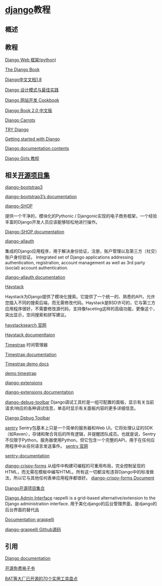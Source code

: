 # [django](https://www.djangoproject.com)教程

## 概述



## 教程

[Django Web 框架(python)](https://developer.mozilla.org/zh-CN/docs/learn/Server-side/Django)

[The Django Book](http://djangobook.py3k.cn/2.0/)

[Django中文文档1.8](https://wizardforcel.gitbooks.io/django-chinese-docs-18/content/)

[Django 设计模式与最佳实践](https://www.gitbook.com/book/wizardforcel/django-design-patterns-and-best-practices/details)


[Django 网站开发 Cookbook](https://www.gitbook.com/book/wizardforcel/web-development-with-django-cookbook/details)

[Django Book 2.0 中文版](https://www.gitbook.com/book/wizardforcel/django-book-20-zh-cn/details)


[Django Carrots](https://github.com/ggcarrots/django-carrots)


[TRY Django](http://campus.codeschool.com/courses/try-django/level/1/section/1/what-is-django)

[Getting started with Django](https://www.djangoproject.com/start/)


[Django documentation contents](https://docs.djangoproject.com/en/2.0/contents/)

[Django Girls 教程](https://tutorial.djangogirls.org/zh/)




## 相关[开源项目集](https://github.com/rosarior/awesome-django)




[django-bootstrap3](https://github.com/dyve/django-bootstrap3)

[ django-bootstrap3’s documentation](http://django-bootstrap3.readthedocs.io/en/latest/)

[django-SHOP](https://github.com/awesto/django-shop)

提供一个干净的，模块化的Pythonic / Djangonic实现的电子商务框架，一个经验丰富的Django开发人员应该能够轻松地进行操作。

[Django-SHOP documentation](http://django-shop.readthedocs.io/en/latest/index.html)

[django-allauth](https://github.com/pennersr/django-allauth)

集成的Django应用程序，用于解决身份验证，注册，账户管理以及第三方（社交）账户身份验证。
Integrated set of Django applications addressing authentication, registration, 
account management as well as 3rd party (social) account authentication.

[django-allauth documentation](https://www.intenct.nl/projects/django-allauth/)

[Haystack](https://github.com/django-haystack/django-haystack)

Haystack为Django提供了模块化搜索。它提供了一个统一的、熟悉的API，允许您插入不同的搜索后端，而无需修改代码。Haystack是BSD许可的，它与第三方应用程序很好，不需要修改源代码，支持像faceting这样的高级功能，更像这个，突出显示，空间搜索和拼写建议。

[haystacksearch 官网](http://haystacksearch.org)

[Haystack documenttaion](http://django-haystack.readthedocs.io/en/master/)


[Timestrap](https://github.com/overshard/timestrap)
时间管理器

[Timestrap documentation](http://docs.gettimestrap.com/en/latest/)

[Timestrap demo docs](http://docs.gettimestrap.com/en/latest/introduction/demo.html)

[demo timestrap](https://timestrap.herokuapp.com/timesheet/)

[]()

[]()

[]()


[django-extensions](https://github.com/django-extensions/django-extensions)


[ django-extensions documentation](https://django-extensions.readthedocs.io/en/latest/)


[django-debug-toolbar](https://github.com/jazzband/django-debug-toolbar)
Django调试工具栏是一组可配置的面板，显示有关当前请求/响应的各种调试信息，单击时显示有关面板内容的更多详细信息。

[Django Debug Toolbar](https://django-debug-toolbar.readthedocs.io/en/stable/)


[]()





[]()

[]()

[]()

[]()

[]()


[]()

[]()

[sentry](https://github.com/getsentry/sentry)
Sentry包基本上只是一个简单的服务器和Web UI。它将处理认证的SDK（如Raven），存储和聚合背后的所有逻辑，并提醒团队成员。也就是说，Sentry不仅限于Python。服务器使用Python，但它包含一个完整的API，用于在任何应用程序中从任何语言发送事件。
[sentry 官网](https://sentry.io/welcome/)

[sentry-documentation](https://docs.sentry.io/#sentry-documentation)

[django-crispy-forms](https://github.com/django-crispy-forms/django-crispy-forms)
从组件中构建可编程的可重用布局，完全控制呈现的HTML，而无需在模板中编写HTML。所有这一切都没有违背Django中的标准做法，所以它与其他任何表单应用程序都很好。
[django-crispy-forms Document](http://django-crispy-forms.readthedocs.io/en/latest/)

[Django开源项目集合](https://juejin.im/repos/filtered?tag=Python_Web%20开发_Django)


[Django Admin Interface](http://grappelliproject.com)
rappelli is a grid-based alternative/extension to the Django administration interface.
用于美化django的后台管理界面，是django的后台界面的替代品


[Documentation grappelli](https://django-grappelli.readthedocs.io/en/latest/index.html)

[django-grappelli Github源码](https://github.com/sehmaschine/django-grappelli)










## 引用


[Django documentation](https://docs.djangoproject.com/en/2.0/)

[开源免费电子书](https://www.gitbook.com/@wizardforcel)


[BAT等大厂已开源的70个实用工具盘点](https://juejin.im/post/59df812c51882578b43e3af7)

[]()

[]()
